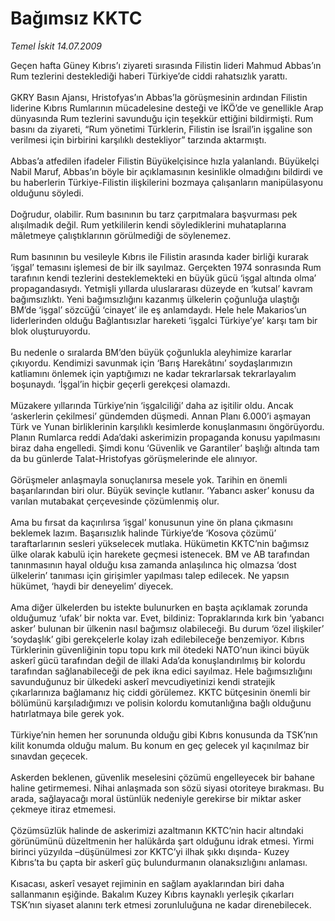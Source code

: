 # Bağımsız KKTC

*Temel İskit 14.07.2009*

<div class="taraf_structure_2col_1zq">
<div class="margen_n">



 <p>Geçen hafta Güney Kıbrıs’ı ziyareti sırasında Filistin lideri Mahmud Abbas’ın Rum tezlerini desteklediği haberi Türkiye’de ciddi rahatsızlık yarattı. <br/><br/>GKRY Basın Ajansı, Hristofyas’ın Abbas’la görüşmesinin ardından Filistin liderine Kıbrıs Rumlarının mücadelesine desteği ve İKÖ’de ve genellikle Arap dünyasında Rum tezlerini savunduğu için teşekkür ettiğini bildirmişti. Rum basını da ziyareti, “Rum yönetimi Türklerin, Filistin ise İsrail’in işgaline son verilmesi için birbirini karşılıklı destekliyor” tarzında aktarmıştı. <br/><br/>Abbas’a atfedilen ifadeler Filistin Büyükelçisince hızla yalanlandı. Büyükelçi Nabil Maruf, Abbas’ın böyle bir açıklamasının kesinlikle olmadığını bildirdi ve bu haberlerin Türkiye-Filistin ilişkilerini bozmaya çalışanların manipülasyonu olduğunu söyledi. <br/><br/>Doğrudur, olabilir. Rum basınının bu tarz çarpıtmalara başvurması pek alışılmadık değil. Rum yetkililerin kendi söylediklerini muhataplarına mâletmeye çalıştıklarının görülmediği de söylenemez. <br/><br/>Rum basınının bu vesileyle Kıbrıs ile Filistin arasında kader birliği kurarak ‘işgal’ temasını işlemesi de bir ilk sayılmaz. Gerçekten 1974 sonrasında Rum tarafının kendi tezlerini desteklemekteki en büyük gücü ‘işgal altında olma’ propagandasıydı. Yetmişli yıllarda uluslararası düzeyde en ‘kutsal’ kavram bağımsızlıktı. Yeni bağımsızlığını kazanmış ülkelerin çoğunluğa ulaştığı BM’de ‘işgal’ sözcüğü ‘cinayet’ ile eş anlamdaydı. Hele hele Makarios’un liderlerinden olduğu Bağlantısızlar hareketi ‘işgalci Türkiye’ye’ karşı tam bir blok oluşturuyordu. <br/><br/>Bu nedenle o sıralarda BM’den büyük çoğunlukla aleyhimize kararlar çıkıyordu. Kendimizi savunmak için ‘Barış Harekâtını’ soydaşlarımızın katliamını önlemek için yaptığımızı ne kadar tekrarlarsak tekrarlayalım boşunaydı. ‘İşgal’in hiçbir geçerli gerekçesi olamazdı. <br/><br/>Müzakere yıllarında Türkiye’nin ‘işgalciliği’ daha az işitilir oldu. Ancak ‘askerlerin çekilmesi’ gündemden düşmedi. Annan Planı 6.000’i aşmayan Türk ve Yunan birliklerinin karşılıklı kesimlerde konuşlanmasını öngörüyordu. Planın Rumlarca reddi Ada’daki askerimizin propaganda konusu yapılmasını biraz daha engelledi. Şimdi konu ‘Güvenlik ve Garantiler’ başlığı altında tam da bu günlerde Talat-Hristofyas görüşmelerinde ele alınıyor. <br/><br/>Görüşmeler anlaşmayla sonuçlanırsa mesele yok. Tarihin en önemli başarılarından biri olur. Büyük sevinçle kutlanır. ‘Yabancı asker’ konusu da varılan mutabakat çerçevesinde çözümlenmiş olur. <br/><br/>Ama bu fırsat da kaçırılırsa ‘işgal’ konusunun yine ön plana çıkmasını beklemek lazım. Başarısızlık halinde Türkiye’de ‘Kosova çözümü’ taraftarlarının sesleri yükselecek mutlaka. Hükümetin KKTC’nin bağımsız ülke olarak kabulü için harekete geçmesi istenecek. BM ve AB tarafından tanınmasının hayal olduğu kısa zamanda anlaşılınca hiç olmazsa ‘dost ülkelerin’ tanıması için girişimler yapılması talep edilecek. Ne yapsın hükümet, ‘haydi bir deneyelim’ diyecek. <br/><br/>Ama diğer ülkelerden bu istekte bulunurken en başta açıklamak zorunda olduğumuz ‘ufak’ bir nokta var. Evet, bildiniz: Topraklarında kırk bin ‘yabancı asker’ bulunan bir ülkenin nasıl bağımsız olabileceği. Bu durum ‘özel ilişkiler’ ‘soydaşlık’ gibi gerekçelerle kolay izah edilebileceğe benzemiyor. Kıbrıs Türklerinin güvenliğinin topu topu kırk mil ötedeki NATO’nun ikinci büyük askerî gücü tarafından değil de illaki Ada’da konuşlandırılmış bir kolordu tarafından sağlanabileceği de pek ikna edici sayılmaz. Hele bağımsızlığını savunduğunuz bir ülkedeki askerî mevcudiyetinizi kendi stratejik çıkarlarınıza bağlamanız hiç ciddi görülemez. KKTC bütçesinin önemli bir bölümünü karşıladığımızı ve polisin kolordu komutanlığına bağlı olduğunu hatırlatmaya bile gerek yok. <br/><br/>Türkiye’nin hemen her sorununda olduğu gibi Kıbrıs konusunda da TSK’nın kilit konumda olduğu malum. Bu konum en geç gelecek yıl kaçınılmaz bir sınavdan geçecek. <br/><br/>Askerden beklenen, güvenlik meselesini çözümü engelleyecek bir bahane haline getirmemesi. Nihai anlaşmada son sözü siyasi otoriteye bırakması. Bu arada, sağlayacağı moral üstünlük nedeniyle gerekirse bir miktar asker çekmeye itiraz etmemesi. <br/><br/>Çözümsüzlük halinde de askerimizi azaltmanın KKTC’nin hacir altındaki görünümünü düzeltmenin her halükârda şart olduğunu idrak etmesi. Yirmi birinci yüzyılda –düşünülmesi zor KKTC’yi ilhak şıkkı dışında- Kuzey Kıbrıs’ta bu çapta bir askerî güç bulundurmanın olanaksızlığını anlaması. <br/><br/>Kısacası, askerî vesayet rejiminin en sağlam ayaklarından biri daha sallanmanın eşiğinde. Bakalım Kuzey Kıbrıs kaynaklı yerleşik çıkarları TSK’nın siyaset alanını terk etmesi zorunluluğuna ne kadar direnebilecek.</p>
<br/>
<br/>
<br/>



<br/>


<div id="taraf_not">
</div>

</div>


</div>
